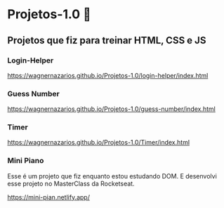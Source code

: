 # Projetos-1.0 :rocket:
## Projetos que fiz para treinar HTML, CSS e JS

### Login-Helper

https://wagnernazarios.github.io/Projetos-1.0/login-helper/index.html

### Guess Number

https://wagnernazarios.github.io/Projetos-1.0/guess-number/index.html

### Timer

https://wagnernazarios.github.io/Projetos-1.0/Timer/index.html

### Mini Piano
Esse é um projeto que fiz enquanto estou estudando DOM. E desenvolvi esse projeto no MasterClass da Rocketseat.

https://mini-pian.netlify.app/
